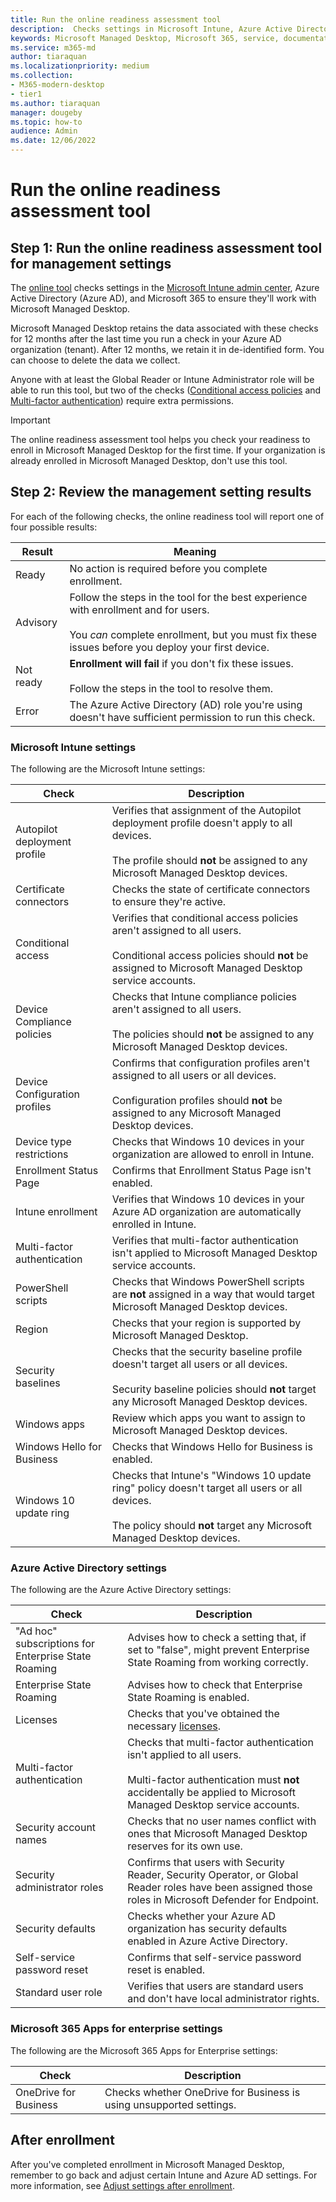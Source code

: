 ```yaml
---
title: Run the online readiness assessment tool
description:  Checks settings in Microsoft Intune, Azure Active Directory (Azure AD), and Microsoft 365
keywords: Microsoft Managed Desktop, Microsoft 365, service, documentation
ms.service: m365-md
author: tiaraquan
ms.localizationpriority: medium
ms.collection: 
- M365-modern-desktop
- tier1
ms.author: tiaraquan
manager: dougeby
ms.topic: how-to
audience: Admin
ms.date: 12/06/2022
---
```


# Run the online readiness assessment tool

## Step 1: Run the online readiness assessment tool for management settings

The [online tool](https://aka.ms/mmdart) checks settings in the [Microsoft Intune admin center](https://go.microsoft.com/fwlink/?linkid=2109431), Azure Active Directory (Azure AD), and Microsoft 365 to ensure they'll work with Microsoft Managed Desktop.

Microsoft Managed Desktop retains the data associated with these checks for 12 months after the last time you run a check in your Azure AD organization (tenant). After 12 months, we retain it in de-identified form. You can choose to delete the data we collect.

Anyone with at least the Global Reader or Intune Administrator role will be able to run this tool, but two of the checks ([Conditional access policies](../prepare/readiness-assessment-fix.md#conditional-access-policies) and [Multi-factor authentication](../prepare/readiness-assessment-fix.md#multi-factor-authentication)) require extra permissions.

> [!IMPORTANT]  
> The online readiness assessment tool helps you check your readiness to enroll in Microsoft Managed Desktop for the first time. If your organization is already enrolled in Microsoft Managed Desktop, don't use this tool.

## Step 2: Review the management setting results

For each of the following checks, the online readiness tool will report one of four possible results:

| Result | Meaning |
| ----- | ----- |
| Ready | No action is required before you complete enrollment. |
| Advisory | Follow the steps in the tool for the best experience with enrollment and for users. <br><br> You *can* complete enrollment, but you must fix these issues before you deploy your first device. |
| Not ready | **Enrollment will fail** if you don't fix these issues. <br><br> Follow the steps in the tool to resolve them. |
| Error | The Azure Active Directory (AD) role you're using doesn't have sufficient permission to run this check. |

### Microsoft Intune settings

The following are the Microsoft Intune settings:

| Check | Description |
| ------ | ------ |
| Autopilot deployment profile | Verifies that assignment of the Autopilot deployment profile doesn't apply to all devices. <br><br> The profile should **not** be assigned to any Microsoft Managed Desktop devices. |
| Certificate connectors | Checks the state of certificate connectors to ensure they're active. |
| Conditional access | Verifies that conditional access policies aren't assigned to all users. <br><br> Conditional access policies should **not** be assigned to Microsoft Managed Desktop service accounts. |
| Device Compliance policies | Checks that Intune compliance policies aren't assigned to all users. <br><br> The policies should **not** be assigned to any Microsoft Managed Desktop devices. |
| Device Configuration profiles | Confirms that configuration profiles aren't assigned to all users or all devices. <br><br> Configuration profiles should **not** be assigned to any Microsoft Managed Desktop devices. |
| Device type restrictions | Checks that Windows 10 devices in your organization are allowed to enroll in Intune. |
| Enrollment Status Page | Confirms that Enrollment Status Page isn't enabled. |
| Intune enrollment | Verifies that Windows 10 devices in your Azure AD organization are automatically enrolled in Intune. |
| Multi-factor authentication | Verifies that multi-factor authentication isn't applied to Microsoft Managed Desktop service accounts. |
| PowerShell scripts | Checks that Windows PowerShell scripts are **not** assigned in a way that would target Microsoft Managed Desktop devices. |
| Region | Checks that your region is supported by Microsoft Managed Desktop. |
| Security baselines | Checks that the security baseline profile doesn't target all users or all devices. <br><br> Security baseline policies should **not** target any Microsoft Managed Desktop devices. |
| Windows apps | Review which apps you want to assign to Microsoft Managed Desktop devices. |
| Windows Hello for Business | Checks that Windows Hello for Business is enabled. |
| Windows 10 update ring | Checks that Intune's "Windows 10 update ring" policy doesn't target all users or all devices. <br><br> The policy should **not** target any Microsoft Managed Desktop devices. |

### Azure Active Directory settings

The following are the Azure Active Directory settings:

| Check | Description |
| ----- | ----- |
| "Ad hoc" subscriptions for Enterprise State Roaming | Advises how to check a setting that, if set to "false", might prevent Enterprise State Roaming from working correctly. |
| Enterprise State Roaming | Advises how to check that Enterprise State Roaming is enabled. |
| Licenses | Checks that you've obtained the necessary [licenses](../prepare/prerequisites.md#more-about-licenses). |
| Multi-factor authentication | Checks that multi-factor authentication isn't applied to all users. <br><br> Multi-factor authentication must **not** accidentally be applied to Microsoft Managed Desktop service accounts. |
| Security account names | Checks that no user names conflict with ones that Microsoft Managed Desktop reserves for its own use. |
| Security administrator roles | Confirms that users with Security Reader, Security Operator, or Global Reader roles have been assigned those roles in Microsoft Defender for Endpoint. |
| Security defaults | Checks whether your Azure AD organization has security defaults enabled in Azure Active Directory. |
| Self-service password reset | Confirms that self-service password reset is enabled. |
| Standard user role | Verifies that users are standard users and don't have local administrator rights. |

### Microsoft 365 Apps for enterprise settings

The following are the Microsoft 365 Apps for Enterprise settings:

| Check | Description |
| ----- | ----- |
| OneDrive for Business | Checks whether OneDrive for Business is using unsupported settings. |

## After enrollment

After you've completed enrollment in Microsoft Managed Desktop, remember to go back and adjust certain Intune and Azure AD settings. For more information, see [Adjust settings after enrollment](../prepare/adjust-management-settings.md).
